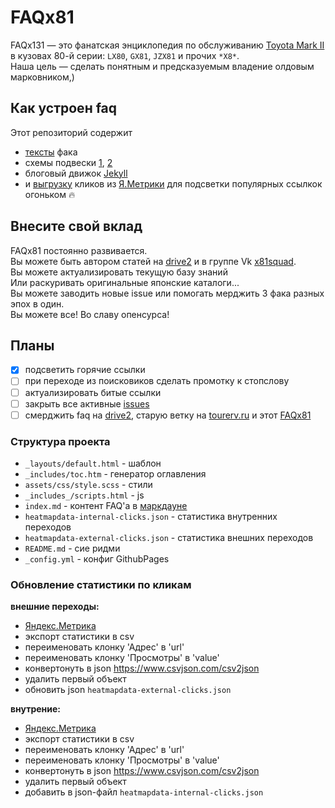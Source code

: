# FAQx81
FAQx131 — это фанатская энциклопедия по обслуживанию [Toyota Mark II](https://ru.wikipedia.org/wiki/Toyota_Mark_II#6_поколение) в кузовах 80-й серии: `LX80`, `GX81`, `JZX81` и прочих `*X8*`.  
Наша цель — сделать понятным и предсказуемым владение олдовым марковником,)  

## Как устроен faq
Этот репозиторий содержит 
- [тексты](https://github.com/daks01/FAQx81/blob/master/index.md) фака
- схемы подвески [1](https://github.com/daks01/FAQx81/blob/master/jzx-suspension-front.png), [2](https://github.com/daks01/FAQx81/blob/master/jzx-suspension-rear.png)
- блоговый движок [Jekyll](https://docs.github.com/en/pages/setting-up-a-github-pages-site-with-jekyll)
- и [выгрузку](https://daks01.github.io/FAQx81/heatmapdata-external-clicks.json) кликов из [Я.Метрики](https://metrika.yandex.ru/dashboard?id=51819752) для подсветки популярных ссылкок огоньком 🔥

## Внесите свой вклад
FAQx81 постоянно развивается.  
Вы можете быть автором статей на [drive2](https://www.drive2.ru/) и в группе Vk [x81squad](https://vk.com/x81squad).  
Вы можете актуализировать текущую базу знаний  
Или раскуривать оригинальные японские каталоги...  
Вы можете заводить новые issue или помогать мерджить 3 фака разных эпох в один.  
Вы можете все! Во славу опенсурса!

## Планы
- [x] подсветить горячие ссылки
- [ ] при переходе из поисковиков сделать промотку к стопслову
- [ ] актуализировать битые ссылки
- [ ] закрыть все активные [issues](https://github.com/daks01/FAQx81/issues)
- [ ] смерджить faq на [drive2](https://drive2.ru/c/574975/), старую ветку на [tourerv.ru](http://tourerv.ru/forum/forumdisplay.php?f=80) и этот [FAQx81](https://daks01.github.io/FAQx81)

### Структура проекта
- `_layouts/default.html` - шаблон
- `_includes/toc.htm` - генератор оглавления
- `assets/css/style.scss` -  стили
- `_includes_/scripts.html` -  js
- `index.md` - контент FAQ'а в [маркдауне](https://guides.github.com/pdfs/markdown-cheatsheet-online.pdf)
- `heatmapdata-internal-clicks.json` - статистика внутренних переходов
- `heatmapdata-external-clicks.json` - статистика внешних переходов
- `README.md` - сие ридми
- `_config.yml` - конфиг GithubPages


### Обновление статистики по кликам
**внешние переходы:**
- [Яндекс.Метрика](https://metrika.yandex.ru/stat/links?group=day&period=year&id=51819752&stateHash=5c52cc5b995fb633e5cbc505)
- экспорт cтатистики в csv
- переименовать клонку 'Адрес' в 'url'
- переименовать клонку 'Просмотры' в 'value'
- конвертонуть в json https://www.csvjson.com/csv2json
- удалить первый объект
- обновить json `heatmapdata-external-clicks.json`

**внутрение:**
- [Яндекс.Метрика](https://metrica.yandex.com/stat/popular?period=year&id=51819752&stateHash=5c52cbe5c21f174034394045)
- экспорт cтатистики в csv
- переименовать клонку 'Адрес' в 'url'
- переименовать клонку 'Просмотры' в 'value'
- конвертонуть в json https://www.csvjson.com/csv2json
- удалить первый объект
- добавить в json-файл `heatmapdata-internal-clicks.json`

